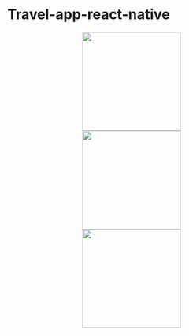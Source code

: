 # Travel-app-react-native


<div align="center">
<img src="https://user-images.githubusercontent.com/96357748/223878639-9372adf9-5331-4176-94e3-e434fa460303.jpeg" width="200px" />
</div>

<div align="center">
<img src="" width="200px" />
</div>

<div align="center">
<img src="" width="200px" />
</div>

